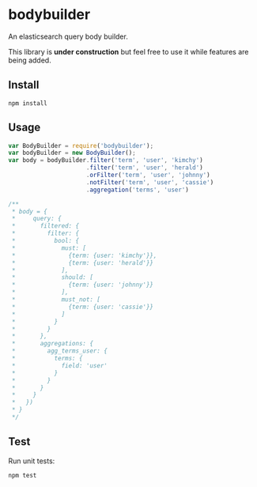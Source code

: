 # bodybuilder

An elasticsearch query body builder.

This library is **under construction** but feel free to use it while features
are being added.

## Install

    npm install

## Usage

```js
var BodyBuilder = require('bodybuilder');
var bodyBuilder = new BodyBuilder();
var body = bodyBuilder.filter('term', 'user', 'kimchy')
                      .filter('term', 'user', 'herald')
                      .orFilter('term', 'user', 'johnny')
                      .notFilter('term', 'user', 'cassie')
                      .aggregation('terms', 'user')

/**
 * body = {
 *     query: {
 *       filtered: {
 *         filter: {
 *           bool: {
 *             must: [
 *               {term: {user: 'kimchy'}},
 *               {term: {user: 'herald'}}
 *             ],
 *             should: [
 *               {term: {user: 'johnny'}}
 *             ],
 *             must_not: [
 *               {term: {user: 'cassie'}}
 *             ]
 *           }
 *         }
 *       },
 *       aggregations: {
 *         agg_terms_user: {
 *           terms: {
 *             field: 'user'
 *           }
 *         }
 *       }
 *     }
 *   })
 * }
 */
```

## Test

Run unit tests:

    npm test
